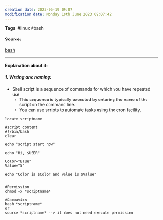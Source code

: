 ```yaml
---
creation date: 2023-06-19 09:07
modification date: Monday 19th June 2023 09:07:42
---
```


**Tags:** #linux #bash 

#### Source:
[bash](https://tldp.org/LDP/Bash-Beginners-Guide/html/sect_02_01.html)

--------------------------------------

#### Explanation about it:

##### 1. Writing and naming:

* Shell script is a sequence of commands for which you have repeated use
	* This sequence is typically executed by entering the name of the script on the command line.
	* You can use scripts to automate tasks using the cron facility.

```
locate scriptname
```

```
#script content
#!/bin/bash
clear

echo "script start now"

echo "Hi, $USER"

Color="Blue"
Value="5"

echo "Color is $Color and value is $Value"


#Permission
chmod +x *scriptname*

#Execution
bash *scriptname* 
or
source *scriptname* --> it does not need execute permission


```